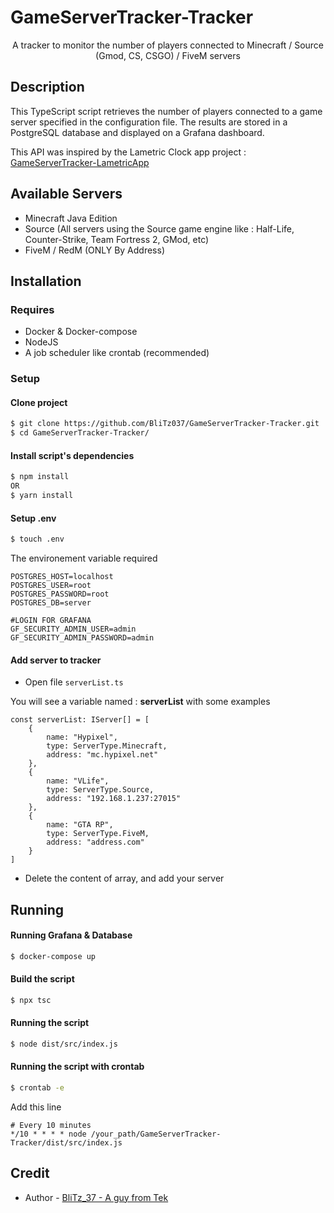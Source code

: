 # GameServerTracker-Tracker

<p align="center">A tracker to monitor the number of players connected to Minecraft / Source (Gmod, CS, CSGO) / FiveM servers</p>

## Description

This TypeScript script retrieves the number of players connected to a game server specified in the configuration file. The results are stored in a PostgreSQL database and displayed on a Grafana dashboard.

This API was inspired by the Lametric Clock app project : [GameServerTracker-LametricApp](https://github.com/BliTz037/GameServerTracker-LametricApp)

## Available Servers
- Minecraft Java Edition
- Source (All servers using the Source game engine like : Half-Life, Counter-Strike, Team Fortress 2, GMod, etc)
- FiveM / RedM (ONLY By Address)

## Installation

### Requires
- Docker & Docker-compose
- NodeJS
- A job scheduler like crontab (recommended)

### Setup

#### Clone project
```bash
$ git clone https://github.com/BliTz037/GameServerTracker-Tracker.git
$ cd GameServerTracker-Tracker/
```

#### Install script's dependencies
```bash
$ npm install
OR
$ yarn install
```

#### Setup .env

```bash
$ touch .env
```

The environement variable required

```env
POSTGRES_HOST=localhost
POSTGRES_USER=root
POSTGRES_PASSWORD=root
POSTGRES_DB=server

#LOGIN FOR GRAFANA
GF_SECURITY_ADMIN_USER=admin
GF_SECURITY_ADMIN_PASSWORD=admin
```

#### Add server to tracker

- Open file `serverList.ts`

You will see a variable named : **serverList** with some examples
```TS
const serverList: IServer[] = [
    {
        name: "Hypixel",
        type: ServerType.Minecraft,
        address: "mc.hypixel.net"
    },
    {
        name: "VLife",
        type: ServerType.Source,
        address: "192.168.1.237:27015"
    },
    {
        name: "GTA RP",
        type: ServerType.FiveM,
        address: "address.com"
    }
]
```

- Delete the content of array, and add your server

## Running

#### Running Grafana & Database

```bash
$ docker-compose up
```

#### Build the script
```bash
$ npx tsc
```

#### Running the script
```bash
$ node dist/src/index.js
```

#### Running the script with crontab
```bash
$ crontab -e
```
Add this line
```
# Every 10 minutes
*/10 * * * * node /your_path/GameServerTracker-Tracker/dist/src/index.js
```

## Credit

- Author - [BliTz_37 - A guy from Tek](https://github.com/BliTz037/)
